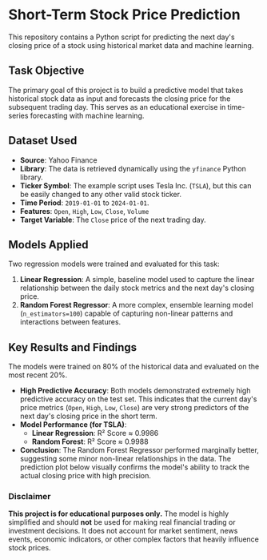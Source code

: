 # Short-Term Stock Price Prediction

This repository contains a Python script for predicting the next day's closing price of a stock using historical market data and machine learning.

## Task Objective

The primary goal of this project is to build a predictive model that takes historical stock data as input and forecasts the closing price for the subsequent trading day. This serves as an educational exercise in time-series forecasting with machine learning.

## Dataset Used

-   **Source**: Yahoo Finance
-   **Library**: The data is retrieved dynamically using the `yfinance` Python library.
-   **Ticker Symbol**: The example script uses Tesla Inc. (`TSLA`), but this can be easily changed to any other valid stock ticker.
-   **Time Period**: `2019-01-01` to `2024-01-01`.
-   **Features**: `Open`, `High`, `Low`, `Close`, `Volume`
-   **Target Variable**: The `Close` price of the next trading day.

## Models Applied

Two regression models were trained and evaluated for this task:

1.  **Linear Regression**: A simple, baseline model used to capture the linear relationship between the daily stock metrics and the next day's closing price.
2.  **Random Forest Regressor**: A more complex, ensemble learning model (`n_estimators=100`) capable of capturing non-linear patterns and interactions between features.

## Key Results and Findings

The models were trained on 80% of the historical data and evaluated on the most recent 20%.

-   **High Predictive Accuracy**: Both models demonstrated extremely high predictive accuracy on the test set. This indicates that the current day's price metrics (`Open`, `High`, `Low`, `Close`) are very strong predictors of the next day's closing price in the short term.
-   **Model Performance (for TSLA)**:
    -   **Linear Regression**: R² Score ≈ 0.9986
    -   **Random Forest**: R² Score ≈ 0.9988
-   **Conclusion**: The Random Forest Regressor performed marginally better, suggesting some minor non-linear relationships in the data. The prediction plot below visually confirms the model's ability to track the actual closing price with high precision.


### **Disclaimer**

**This project is for educational purposes only.** The model is highly simplified and should **not** be used for making real financial trading or investment decisions. It does not account for market sentiment, news events, economic indicators, or other complex factors that heavily influence stock prices.
